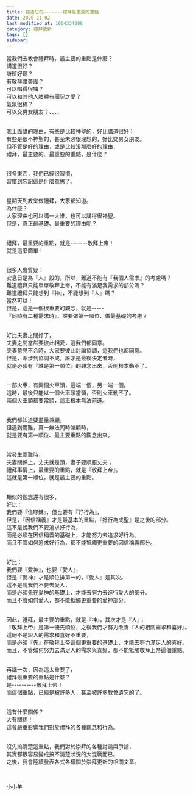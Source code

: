 ```yaml
---
title: 被遺忘的-------禮拜最重要的重點
date: 2020-11-02
last_modified_at: 1604334088
category: 禮拜更新
tags: []
sidebar: 
---
```


<p>當我們去教會禮拜時，最主要的重點是什麼？<br/>
講道很好？<br/>
詩班好聽？<br/>
有敬拜讚美團？<br/>
可以唱得很嗨？<br/>
可以和其他人肢體有團契之愛？<br/>
氣氛很棒？<br/>
可以交男女朋友？、、、、</p>
<p><br/>
我上面講的理由，有些是比較神聖的，好比講道很好；<br/>
有些是很不神聖的，甚至未必很理想的，好比交男女朋友。<br/>
但不管是好的理由，或是比較沒那麼好的理由，<br/>
禮拜，最主要的、最重要的重點，是什麼？</p>
<p><br/>
很多東西，我們已經很習慣，<br/>
習慣到忘記這是什麼意思了。</p>
<p><br/>
星期天到教堂做禮拜，大家都知道。<br/>
為什麼？<br/>
大家理由也可以講一大堆，也可以講得很神聖。<br/>
但是，真正最基礎、最重要的理由呢？</p>
<p><br/>
禮拜，最重要的重點，就是-------敬拜上帝！<br/>
就是這麼簡單！</p>
<p><br/>
很多人會質疑：<br/>
安息日是為『人』設的，所以，難道不能有『我個人需求』的考慮嗎？<br/>
難道禮拜只能單單敬拜上帝，不能有滿足我需求的部分嗎？<br/>
難道禮拜只能想到『神』，不能想到『人』嗎？<br/>
當然可以！<br/>
但是，這是一個很重要的觀念，就是-----<br/>
『同時有二種需求時』，誰要做第一順位、做最基礎的考慮？</p>
<p><br/>
好比夫妻之間好了，<br/>
夫妻之間當然要彼此相愛，這我們都同意。<br/>
夫妻意見不合時，大家要彼此討論協調，這我們也都同意。<br/>
但是，牽涉到協調不成，誰才是最後決定者時，<br/>
就是必須有『誰是第一順位』的觀念出來，否則根本動不了。</p>
<p><br/>
一部火車，有兩個火車頭，這端一個，另一端一個。<br/>
這時，最後只能以一個火車頭當頭，否則火車動不了。<br/>
兩個火車頭都要當頭，這車根本無法前進。</p>
<p><br/>
我們都知道要盡量兼顧，<br/>
但遇到兩難，萬一無法同時兼顧時，<br/>
就是要有第一順位、最主要重點的觀念出來。</p>
<p><br/>
當發生兩難時，<br/>
夫妻關係上，丈夫就是頭，妻子要順服丈夫；<br/>
禮拜事情上，最重要的重點，就是『敬拜上帝』。<br/>
這就是第一順位，就是最主要的重點。</p>
<p><br/>
類似的觀念還有很多，<br/>
好比：<br/>
我們要『信耶穌』，但也要有『好行為』，<br/>
但是，『因信稱義』才是最基本的重點，『好行為成聖』是之後的部分。<br/>
這不是說我們不要追求好行為，<br/>
而是必須在因信稱義的基礎上，才能努力去追求好行為。<br/>
而且不管如何追求好行為，都不能牴觸更重要的因信稱義部分。</p>
<p><br/>
好比：<br/>
我們要『愛神』，也要『愛人』，<br/>
但是『愛神』才是順位排第一的，『愛人』是其次。<br/>
這不是說我們不要去愛人，<br/>
而是必須先在愛神的基礎上，才能去努力去進行愛人的部分。<br/>
而且不管如何愛人，都不能牴觸更重要的愛神部分。</p>
<p><br/>
因此，禮拜，最主要的重點，就是『神』，其次才是『人』；<br/>
『敬拜上帝』是第一優先順位，之後我們才努力改善『人的相關需求和喜好』。<br/>
這絕不是說人的需求和喜好不重要，<br/>
而是必須『先』在敬拜上帝這個更重要的基礎上，才能去努力滿足人的喜好。<br/>
而且，不管如何努力去滿足人的需求與喜好，都不能牴觸敬拜上帝這個重點。</p>
<p><br/>
再講一次，因為這太重要了，<br/>
禮拜最重要的重點是什麼？<br/>
是----------敬拜上帝！<br/>
而這個重點，已經是被許多人，甚至被許多教會遺忘的了。</p>
<p><br/>
這有什麼關係？<br/>
大有關係！<br/>
這會嚴重影響我們對於禮拜的各種觀念和行為。</p>
<p><br/>
沒先搞清楚這重點，我們對於崇拜的各種討論與爭論，<br/>
其實都很容易變成搞不清楚狀況的大混戰而已。<br/>
之後，我會陸續發表各式各樣關於崇拜更新的相關文章。</p>
<p> </p>
<p>小小羊</p>
